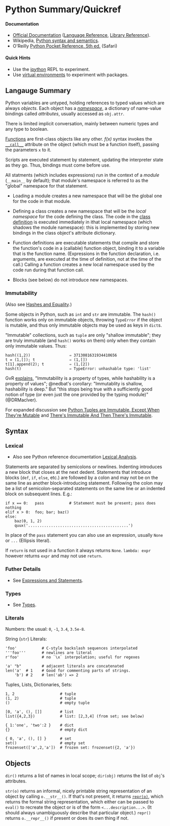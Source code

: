 Python Summary/Quickref
=======================

#### Documentation

* [Official Documentation] ([Language Reference], [Library Reference]).
* Wikipedia, [Python syntax and semantics][wp].
* O'Reilly [Python Pocket Reference, 5th ed.][ppr] (Safari)

#### Quick Hints

* Use the [ipython](ipython.md) REPL to experiment.
* Use [virtual environments](test/virtualenv.md) to experiment with packages.


Langauge Summary
----------------

Python variables are untyped, holding references to typed values which
are always _objects_. Each object has a _[namespace](name-binding.md)_,
a dictionary of name-value bindings called _attributes_, usually
accessed as `obj.attr`.

There is limited implicit conversation, mainly between numeric types
and any type to boolean.

[Functions](functions.md) are first-class objects like any other.
_f(x)_ syntax invokes the [`__call__`] attribute on the object (which
must be a function itself), passing the parameters `x` to it.

Scripts are executed statement by statement, updating the interpreter
state as they go. Thus, bindings must come before use.

All statments (which includes expressions) run in the context of a
_module_ (`__main__` by default); that module's namespace is referred
to as the "global" namespace for that statement.

* Loading a module creates a new namespace that will be the global one
  for the code in that module.

* Defining a class creates a new namespace that will be the _local
  namespace_ for the code defining the class. The code in the [class
  definition](name-binding.md#classes) is executed immediately in
  ithat local namespace (which shadows the module namespace): this is
  implemented by storing new bindings in the class object's attribute
  dictionary.

* Function definitions are executable statements that compile and
  store the function's code in a (callable) function object, binding
  it to a variable that is the function name. (Expressions in the
  function declaration, i.e. arguments, are executed at the time of
  definition, not at the time of the call.) Calling a function creates
  a new local namespace used by the code run during that function
  call.

* Blocks (see below) do not introduce new namespaces.

### Immutability

(Also see [Hashes and Equality][hashandeq].)

Some objects in Python, such as `int` and `str` are immutable. The
`hash()` function works only on immutable objects, throwing
`TypeError` if the object is mutable, and thus only immutable objects
may be used as keys in `dict`s.

"Immutable" collections, such as `tuple` are only "shallow immutable";
they are truly immutable (and `hash()` works on them) only when they
contain only immutable values. Thus:

    hash((1,2))                 ⇒ 3713081631934410656
    t = (1,[]); t               ⇒ (1,[])
    t[1].append(2); t           ⇒ (1,[2])
    hash(t)                     ⇒ TypeError: unhashable type: 'list'

GvR [explains][GvRimmut], "Immutability is a property of types, while
hashability is a property of values"; @nedbat's corollary:
"Immutablity is shallow, hashability is deep." But "this stops being
true with a sufficiently good notion of type (or even just the one
provided by the typing module)" (@DRMaclver).

For expanded discussion see [Python Tuples are Immutable, Except When
They're Mutable][inventwith] and [There's Immutable And Then There's
Immutable][jenkins].


Syntax
------

### Lexical

* Also see Python reference documentation [Lexical Analysis][lexical].

Statements are separated by semicolons or newlines. Indenting
introduces a new block that closes at the next dedent. Statements that
introduce blocks (`def`, `if`, `else`, etc.) are followed by a colon
and may not be on the same line as another block-introducing
statement. Following the colon may be a list of semicolon-separated
statements on the same line or an indented block on subsequent lines.
E.g.:

    if x == 0:   pass           # Statement must be present; pass does nothing
    elif x > 0:  foo; bar; baz()
    else:
        baz(0, 1, 2)
        quux('............................................')

In place of the `pass` statement you can also use an expression,
usually `None` or `...` (Ellipsis literal).

If `return` is not used in a function it always returns `None`.
`lambda: expr` however returns `expr` and may not use `return`.

### Futher Details

* See [Expressions and Statements](expressions.md).

### Types

* See [Types](types.md).

### Literals

Numbers: the usual: `0`, `-1`, `3.4`, `3.5e-8`.

String (`str`) Literals:

    'foo'           # C-style backslash sequences interpolated
    '''foo'''       # newlines are literal
    r'foo'          # no `\x` interpolation; useful for regexes

    'a' "b"         # adjacent literals are concatenated
    len('a'  # 1    # Good for commenting parts of strings.
        'b') # 2    # len('ab') => 2

Tuples, Lists, Dictionaries, Sets:

    1, 2                    # tuple
    (1, 2)                  # tuple
    ()                      # empty tuple

    [0, 'a', (), []]        # list
    list({4,2,3})           # list: [2,3,4] (from set; see below)

    { 1:'one', 'two':2 }    # dict
    {}                      # empty dict

    { 0, 'a', (), [] }      # set
    set()                   # empty set
    frozenset(['a',2,'a'])  # frozen set: frozenset({2, 'a'})


Objects
-------

`dir()` returns a list of names in local scope; `dir(obj)` returns the
list of `obj`'s attributes.

`str(o)` returns an informal, nicely printable string representation
of an object by calling `o.__str__()`. If that's not present, it
returns [`repr(o)`], which returns the formal string representation,
which either can be passed to `eval()` to recreate the object or is of
the form `<...description...>`. (It should always unambiguously
describe that particular object.) `repr()` returns `o.__repr__()` if
present or does its own thing if not.



[CPython]: https://en.wikipedia.org/wiki/CPython
[GvRimmut]: https://twitter.com/nedbat/status/960849071157268480
[`__call__`]: https://docs.python.org/3/reference/datamodel.html#object.__call__
[`repr(o)`]: https://docs.python.org/3/reference/datamodel.html#object.__repr__
[hashandeq]: https://hynek.me/articles/hashes-and-equality/
[inventwith]: https://inventwithpython.com/blog/2018/02/05/python-tuples-are-immutable-except-when-theyre-mutable/
[jenkins]: http://blog.jenkster.com/2017/01/theres-immutable-and-then-theres-immutable.html
[lambda]: https://docs.python.org/3/reference/expressions.html#lambda
[language reference]: https://docs.python.org/3/reference/
[legacy]: https://wiki.python.org/moin/Python2orPython3
[lexical]: https://docs.python.org/3/reference/lexical_analysis.html
[library reference]: https://docs.python.org/3/library/index.html
[official documentation]: <https://docs.python.org/3/>
[ppr]: https://www.safaribooksonline.com/library/view/python-pocket-reference/9781449357009/ch01.html
[wp]: https://en.wikipedia.org/wiki/Python_syntax_and_semantics

